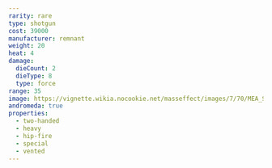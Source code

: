 ```yaml
---
rarity: rare
type: shotgun
cost: 39000
manufacturer: remnant
weight: 20
heat: 4
damage:
  dieCount: 2
  dieType: 8
  type: force
range: 35
image: https://vignette.wikia.nocookie.net/masseffect/images/7/70/MEA_Scattershot_MP.png/revision/latest?cb=20180607232101
andromeda: true
properties:
  - two-handed
  - heavy
  - hip-fire
  - special
  - vented
---
```

